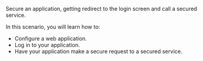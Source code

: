 Secure an application, getting redirect to the login screen and call a secured service.

In this scenario, you will learn how to:
* Configure a web application.
* Log in to your application.
* Have your application make a secure request to a secured service.

